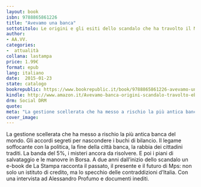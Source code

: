 ```yaml
---
layout: book
isbn: 9788865861226
title: "Avevamo una banca"
sottotitolo: Le origini e gli esiti dello scandalo che ha travolto il Monte dei Paschi di Siena
author:
- AA.VV.
categories:
-  attualità
collana: lastampa
price: 1.99€
format: epub
lang: italiano
date:  2015-01-23
state: catalogo
bookrepublic: https://www.bookrepublic.it/book/9788865861226-avevamo-una-banca-le-origini-e-gli-esiti-dello-scandalo-che-ha-travolto-il-monte-dei-paschi-di-siena/
kindle: http://www.amazon.it/Avevamo-banca-origini-scandalo-travolto-ebook/dp/B00SLZNLA2/ref=sr_1_1?ie=UTF8&qid=1422011597&sr=8-1&keywords=avevamo+una+banca
drm: Social DRM
quote:
meta: "La gestione scellerata che ha messo a rischio la più antica banca del mondo. Gli accordi segreti per nascondere i buchi di bilancio. Il legame soffocante con la politica, la fine della città banca, la rabbia dei cittadini traditi. La banda del 5%, i misteri ancora da risolvere. E poi i piani di salvataggio e le manovre in Borsa. A due anni dall’inizio dello scandalo un e-book de La Stampa racconta il passato, il presente e il futuro di Mps: non solo un istituto di credito, ma lo specchio delle contraddizioni d’Italia. Con una intervista ad Alessandro Profumo e documenti inediti."
cover_image:
---
```

La gestione scellerata che ha messo a rischio la più antica banca del mondo. Gli accordi segreti per nascondere i buchi di bilancio. Il legame soffocante con la politica, la fine della città banca, la rabbia dei cittadini traditi. La banda del 5%, i misteri ancora da risolvere. E poi i piani di salvataggio e le manovre in Borsa. A due anni dall’inizio dello scandalo un e-book de La Stampa racconta il passato, il presente e il futuro di Mps: non solo un istituto di credito, ma lo specchio delle contraddizioni d’Italia. Con una intervista ad Alessandro Profumo e documenti inediti.
